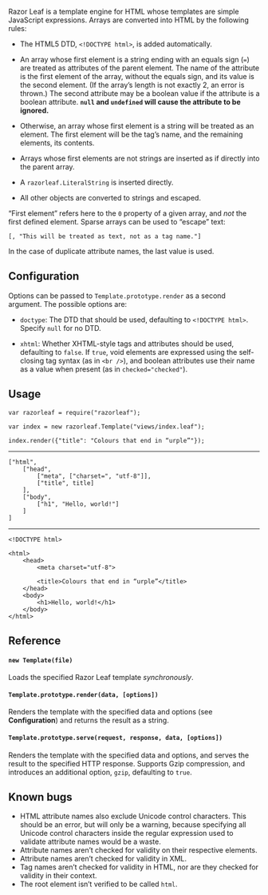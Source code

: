 Razor Leaf is a template engine for HTML whose templates are simple JavaScript
expressions. Arrays are converted into HTML by the following rules:

 - The HTML5 DTD, `<!DOCTYPE html>`, is added automatically.

 - An array whose first element is a string ending with an equals sign (`=`)
   are treated as attributes of the parent element. The name of the attribute
   is the first element of the array, without the equals sign, and its value
   is the second element. (If the array’s length is not exactly 2, an error
   is thrown.) The second attribute may be a boolean value if the attribute
   is a boolean attribute. **`null` and `undefined` will cause the attribute
   to be ignored.**

 - Otherwise, an array whose first element is a string will be treated as an
   element. The first element will be the tag’s name, and the remaining
   elements, its contents.

 - Arrays whose first elements are not strings are inserted as if directly
   into the parent array.

 - A `razorleaf.LiteralString` is inserted directly.

 - All other objects are converted to strings and escaped.

“First element” refers here to the `0` property of a given array,
and *not* the first defined element. Sparse arrays can be used to “escape”
text:

    [, "This will be treated as text, not as a tag name."]

In the case of duplicate attribute names, the last value is used.

## Configuration

Options can be passed to `Template.prototype.render` as a second argument.
The possible options are:

 - `doctype`: The DTD that should be used, defaulting to `<!DOCTYPE html>`.
   Specify `null` for no DTD.

 - `xhtml`: Whether XHTML-style tags and attributes should be used,
   defaulting to `false`. If `true`, void elements are expressed
   using the self-closing tag syntax (as in `<br />`), and boolean
   attributes use their name as a value when present (as in `checked="checked"`).

## Usage

    var razorleaf = require("razorleaf");

    var index = new razorleaf.Template("views/index.leaf");

    index.render({"title": "Colours that end in “urple”"});

---

    ["html",
        ["head",
            ["meta", ["charset=", "utf-8"]],
            ["title", title]
        ],
        ["body",
            ["h1", "Hello, world!"]
        ]
    ]

---

    <!DOCTYPE html>

    <html>
        <head>
            <meta charset="utf-8">

            <title>Colours that end in “urple”</title>
        </head>
        <body>
            <h1>Hello, world!</h1>
        </body>
    </html>

## Reference

#### `new Template(file)`

Loads the specified Razor Leaf template *synchronously*.

#### `Template.prototype.render(data, [options])`

Renders the template with the specified data and options (see **Configuration**)
and returns the result as a string.

#### `Template.prototype.serve(request, response, data, [options])`

Renders the template with the specified data and options, and serves the result
to the specified HTTP response. Supports Gzip compression, and introduces an
additional option, `gzip`, defaulting to `true`.

## Known bugs

 - HTML attribute names also exclude Unicode control characters.
   This should be an error, but will only be a warning, because specifying
   all Unicode control characters inside the regular expression used
   to validate attribute names would be a waste.
 - Attribute names aren’t checked for validity on their respective elements.
 - Attribute names aren’t checked for validity in XML.
 - Tag names aren’t checked for validity in HTML, nor are they checked
   for validity in their context.
 - The root element isn’t verified to be called `html`.

